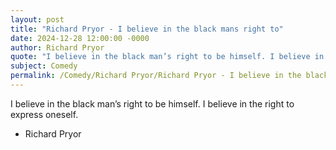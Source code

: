 ```yaml
---
layout: post
title: "Richard Pryor - I believe in the black mans right to"
date: 2024-12-28 12:00:00 -0000
author: Richard Pryor
quote: "I believe in the black man’s right to be himself. I believe in the right to express oneself."
subject: Comedy
permalink: /Comedy/Richard Pryor/Richard Pryor - I believe in the black mans right to
---
```


I believe in the black man’s right to be himself. I believe in the right to express oneself.

- Richard Pryor
